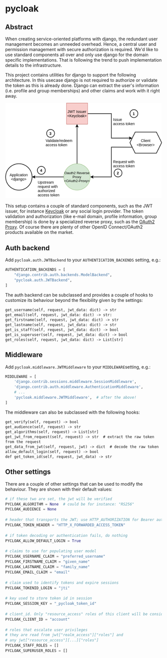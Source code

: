 # pycloak

## Abstract
When creating service-oriented platforms with django, the redundant user management becomes an unneeded overhead.
Hence, a central user and permission management with secure authorization is required. We'd like to use standard
components all over and only use django for the domain specific implementations. That is following the trend to
push implementation details to the infrastructure.

This project contains utilities for django to support the following architecture. In this usecase django is not required
to authorize or validate the token as this is already done. Django can extract the user's information (i.e. profile and
group memberships) and other claims and work with it right away.

![Pycloak Architecture](docs/static/img/pycloak-arch.png?raw=true "Architecture")

This setup contains a couple of standard components, such as the JWT issuer, for instance 
[Keycloak](https://www.keycloak.com) or any social login provider. The token validation and authorization 
(like e-mail domain, profile information, group membership) is done by a specialized reverse proxy, such as the
[OAuth2 Proxy](https://oauth2-proxy.github.io/oauth2-proxy/). Of course there are plenty of other OpenID Connect/OAuth2
products available on the market.



## Auth backend
Add `pycloak.auth.JWTBackend` to your `AUTHENTICATION_BACKENDS` setting, e.g.:

```python
AUTHENTICATION_BACKENDS = [
    "django.contrib.auth.backends.ModelBackend",
    "pycloak.auth.JWTBackend",
]
```

The auth backend can be subclassed and provides a couple of hooks to customize its behaviour beyond the flexibility given by the settings:

```
get_username(self, request, jwt_data: dict) -> str
get_email(self, request, jwt_data: dict) -> str:
get_firstname(self, request, jwt_data: dict) -> str
get_lastname(self, request, jwt_data: dict) -> str
get_is_staff(self, request, jwt_data: dict) -> bool
get_is_superuser(self, request, jwt_data: dict) -> bool
get_roles(self, request, jwt_data: dict) -> List[str]
```

## Middleware
Add `pycloak.middleware.JWTMiddleware` to your `MIDDLEWARE`setting, e.g.:

```python
MIDDLEWARE = [
    'django.contrib.sessions.middleware.SessionMiddleware',
    'django.contrib.auth.middleware.AuthenticationMiddleware',
    # ...
    'pycloak.middleware.JWTMiddleware',  # after the above!
]
```

The middleware can also be subclassed with the following hooks:
```
get_verify(self, request) -> bool
get_audience(self, request) -> str
get_algorithms(self, request) -> List[str]
get_jwt_from_request(self, request) -> str  # extract the raw token from the request
get_data_from_jwt(self, request, jwt) -> dict  # decode the raw token
allow_default_login(self, request) -> bool
def get_token_id(self, request, jwt_data) -> str
```

## Other settings
There are a couple of other settings that can be used to modify the behaviour. They are shown with their default values:

```python
# if these two are set, the jwt will be verified
PYCLOAK_ALGORITHM = None  # could be for instance: "RS256"
PYCLOAK_AUDIENCE = None

# header that transports the JWT; use HTTP_AUTHORIZATION for Bearer authentication
PYCLOAK_TOKEN_HEADER = "HTTP_X_FORWARDED_ACCESS_TOKEN"

# if token decoding or authentication fails, do nothing
PYCLOAK_ALLOW_DEFAULT_LOGIN = True

# claims to use for populating user model 
PYCLOAK_USERNAME_CLAIM = "preferred_username"
PYCLOAK_FIRSTNAME_CLAIM = "given_name"
PYCLOAK_LASTNAME_CLAIM = "family_name"
PYCLOAK_EMAIL_CLAIM = "email"

# claim used to identify tokens and expire sessions
PYCLOAK_TOKENID_LOGIN = "jti"

# key used to store token id in session
PYCLOAK_SESSION_KEY = "_pycloak_token_id"

# client_id. Only "resource_access" roles of this client will be considered 
PYCLOAK_CLIENT_ID = "account"

# roles that escalate user privileges
# they are read from jwt["realm_access"]["roles"] and 
# any jwt["resource_access"][...]["roles"]
PYCLOAK_STAFF_ROLES = []
PYCLOAK_SUPERUSER_ROLES = []
```
